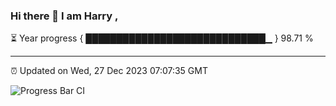 ### Hi there 👋 I am Harry , 

⏳ Year progress { █████████████████████████████▁ } 98.71 %

---

⏰ Updated on Wed, 27 Dec 2023 07:07:35 GMT

![Progress Bar CI](https://github.com/duykhang68/duykhang68/workflows/Progress%20Bar%20CI/badge.svg)
